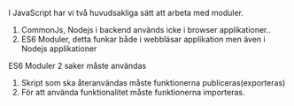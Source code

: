 I JavaScript har vi två huvudsakliga sätt att arbeta med moduler.

1.  CommonJs, Nodejs i backend används icke i browser applikationer..
2.  ES6 Moduler, detta funkar både i webbläsar applikation men även i Nodejs applikationer

ES6 Moduler
2 saker måste användas

1.  Skript som ska återanvändas måste funktionerna publiceras(exporteras)
2.  För att använda funktionalitet måste funktionerna importeras.
